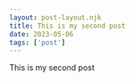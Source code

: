 ```yaml
---
layout: post-layout.njk
title: This is my second post
date: 2023-05-06
tags: ['post']
---
```


This is my second post
